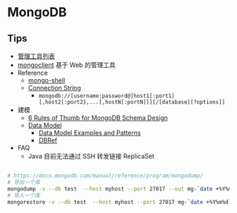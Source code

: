 # MongoDB

## Tips
* [管理工具列表](https://docs.mongodb.com/ecosystem/tools/administration-interfaces/)
* [mongoclient](https://github.com/rsercano/mongoclient) 基于 Web 的管理工具
* Reference
  * [mongo-shell](https://docs.mongodb.com/manual/reference/mongo-shell/)
  * [Connection String](https://docs.mongodb.com/manual/reference/connection-string/)
    * `mongodb://[username:password@]host1[:port1][,host2[:port2],...[,hostN[:portN]]][/[database][?options]]`
* 建模
  * [6 Rules of Thumb for MongoDB Schema Design](https://www.mongodb.com/blog/post/6-rules-of-thumb-for-mongodb-schema-design-part-1)
  * [Data Model](https://docs.mongodb.com/manual/data-modeling/)
    * [Data Model Examples and Patterns](https://docs.mongodb.com/manual/applications/data-models/)
    * [DBRef](https://docs.mongodb.com/manual/reference/database-references/)
* FAQ
  * Java 目前无法通过 SSH 转发链接 ReplicaSet

```js

```

```bash
# https://docs.mongodb.com/manual/reference/program/mongodump/
# 导出一个库
mongodump -v --db test  --host myhost --port 27017 --out mg-`date +%Y%m%d`
# 导入一个库
mongorestore -v --db test  --host myhost --port 27017 mg-`date +%Y%m%d`/db
```
